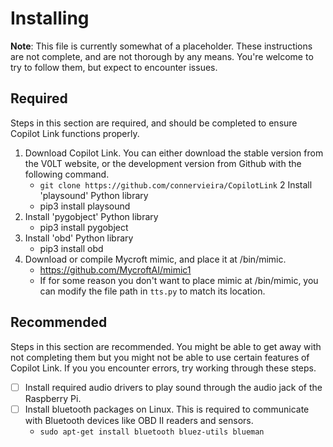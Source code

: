 # Installing

**Note**: This file is currently somewhat of a placeholder. These instructions are not complete, and are not thorough by any means. You're welcome to try to follow them, but expect to encounter issues.


## Required
Steps in this section are required, and should be completed to ensure Copilot Link functions properly.

1. Download Copilot Link. You can either download the stable version from the V0LT website, or the development version from Github with the following command.
    - `git clone https://github.com/connervieira/CopilotLink`
2 Install 'playsound' Python library
    - pip3 install playsound
3. Install 'pygobject' Python library
    - pip3 install pygobject
4. Install 'obd' Python library
    - pip3 install obd
5. Download or compile Mycroft mimic, and place it at /bin/mimic.
    - <https://github.com/MycroftAI/mimic1>
    - If for some reason you don't want to place mimic at /bin/mimic, you can modify the file path in `tts.py` to match its location.

## Recommended

Steps in this section are recommended. You might be able to get away with not completing them but you might not be able to use certain features of Copilot Link. If you you encounter errors, try working through these steps.

- [ ] Install required audio drivers to play sound through the audio jack of the Raspberry Pi.
- [ ] Install bluetooth packages on Linux. This is required to communicate with Bluetooth devices like OBD II readers and sensors.
    - `sudo apt-get install bluetooth bluez-utils blueman`
